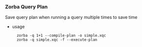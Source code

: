 ### Zorba Query Plan
Save query plan when running a query multiple times to save time
- usage

		zorba -q 1+1 --compile-plan -o simple.xqc
		zorba -q simple.xqc -f --execute-plan
